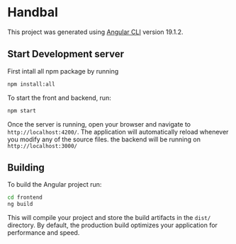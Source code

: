 # Handbal

This project was generated using [Angular CLI](https://github.com/angular/angular-cli) version 19.1.2.

## Start Development server

First intall all npm package by running

```bash
npm install:all
```

To start the front and backend, run:

```bash
npm start
```

Once the server is running, open your browser and navigate to `http://localhost:4200/`. The application will automatically reload whenever you modify any of the source files.
the backend will be running on `http://localhost:3000/`

## Building

To build the Angular project run:

```bash
cd frontend
ng build
```

This will compile your project and store the build artifacts in the `dist/` directory. By default, the production build optimizes your application for performance and speed.
